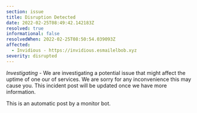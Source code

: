 ```yaml
---
section: issue
title: Disruption Detected
date: 2022-02-25T08:49:42.142183Z
resolved: true
informational: false
resolvedWhen: 2022-02-25T08:50:54.039093Z
affected:
  - Invidious - https://invidious.esmailelbob.xyz
severity: disrupted
---
```

*Investigating* - We are investigating a potential issue that might affect the uptime of one our of services. We are sorry for any inconvenience this may cause you. This incident post will be updated once we have more information.

This is an automatic post by a monitor bot.
        